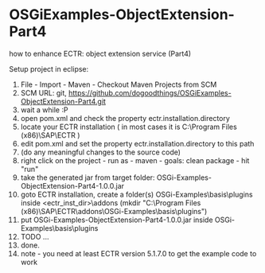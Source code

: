 # OSGiExamples-ObjectExtension-Part4

how to enhance ECTR: object extension service (Part4)

Setup project in eclipse:

1. File - Import - Maven - Checkout Maven Projects from SCM
2. SCM URL: git, https://github.com/dogoodthings/OSGiExamples-ObjectExtension-Part4.git
3. wait a while :P
4. open pom.xml and check the property ectr.installation.directory
5. locate your ECTR installation ( in most cases it is C:\Program Files (x86)\SAP\ECTR )
6. edit pom.xml and set the property ectr.installation.directory to this path
7. (do any meaningful changes to the source code)
8. right click on the project - run as - maven - goals: clean package - hit "run"
9. take the generated jar from target folder: OSGi-Examples-ObjectExtension-Part4-1.0.0.jar
10. goto ECTR installation, create a folder(s) OSGi-Examples\basis\plugins inside <ectr_inst_dir>\addons  (mkdir "C:\Program Files (x86)\SAP\ECTR\addons\OSGi-Examples\basis\plugins")
11. put OSGi-Examples-ObjectExtension-Part4-1.0.0.jar inside OSGi-Examples\basis\plugins
12. TODO
...
15. done.
16. note - you need at least ECTR version 5.1.7.0 to get the example code to work
